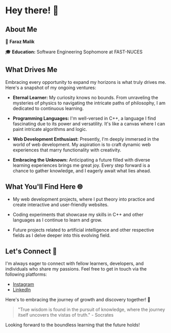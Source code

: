 # Hey there! 👋
## About Me

👤 **Faraz Malik**

🎓 **Education:** Software Engineering Sophomore at FAST-NUCES

## What Drives Me

Embracing every opportunity to expand my horizons is what truly drives me. Here's a snapshot of my ongoing ventures:

- **Eternal Learner:** My curiosity knows no bounds. From unraveling the mysteries of physics to navigating the intricate paths of philosophy, I am dedicated to continuous learning.

- **Programming Languages:** I'm well-versed in C++, a language I find fascinating due to its power and versatility. It's like a canvas where I can paint intricate algorithms and logic.

- **Web Development Enthusiast:** Presently, I'm deeply immersed in the world of web development. My aspiration is to craft dynamic web experiences that marry functionality with creativity.

- **Embracing the Unknown:** Anticipating a future filled with diverse learning experiences brings me great joy. Every step forward is a chance to gather knowledge, and I eagerly await what lies ahead.

## What You'll Find Here 🌐

- My web development projects, where I put theory into practice and create interactive and user-friendly websites.

- Coding experiments that showcase my skills in C++ and other languages as I continue to learn and grow.

- Future projects related to artificial intelligence and other respective fields as I delve deeper into this evolving field.

## Let's Connect 🤝

I'm always eager to connect with fellow learners, developers, and individuals who share my passions. Feel free to get in touch via the following platforms:

- [Instagram](https://www.instagram.com/farax_malik/)
- [LinkedIn](https://www.linkedin.com/in/faraz-malik-80b463248)

Here's to embracing the journey of growth and discovery together! 🚀

> "True wisdom is found in the pursuit of knowledge, where the journey itself uncovers the vistas of truth." - Socrates

Looking forward to the boundless learning that the future holds!

